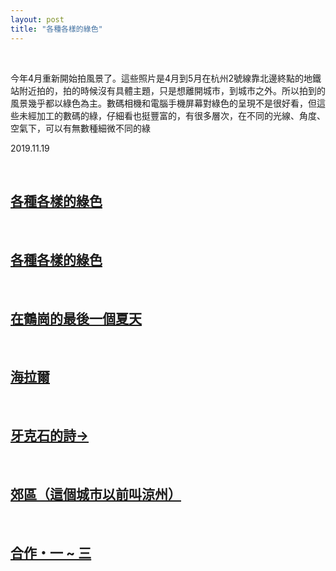 ```yaml
---
layout: post
title: "各種各樣的綠色"
---
```


  
&nbsp;
&nbsp;

今年4月重新開始拍風景了。這些照片是4月到5月在杭州2號線靠北邊終點的地鐵站附近拍的，拍的時候沒有具體主題，只是想離開城市，到城市之外。所以拍到的風景幾乎都以綠色為主。數碼相機和電腦手機屏幕對綠色的呈現不是很好看，但這些未經加工的數碼的綠，仔細看也挺豐富的，有很多層次，在不同的光線、角度、空氣下，可以有無數種細微不同的綠

2019.11.19


  
&nbsp;
&nbsp;
&nbsp;

## [各種各樣的綠色](https://cxcxcx.cx/works/0002.html)
&nbsp;
## [各種各樣的綠色](https://cxcxcx.cx/works/0004.html)
&nbsp;
## [在鶴崗的最後一個夏天](https://cxcxcx.cx/works/0006.html)
&nbsp;
## [海拉爾](https://cxcxcx.cx/works/0008.html)
&nbsp;
## [牙克石的詩→](https://cxcxcx.cx/works/0012.html)
&nbsp;
## [郊區（這個城市以前叫涼州）](https://cxcxcx.cx/works/0014.html)
&nbsp;
## [合作・一 ~ 三](https://cxcxcx.cx/works/0016.html)
&nbsp;







